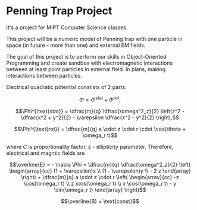 # Penning Trap Project

It's a project for MIPT Computer Science classes.  

This project will be a numeric model of Penning trap with one particle in space (in future - more than one) and external EM fields.

The goal of this project is to perform our skills in Object-Oriented Programming and create sandbox with electromagnetic interactions between at least point particles in external field. In plans, making interactions between particles.

Electrical quadratic potential constists of 2 parts:


$$\Phi = \Phi^{\text{stat}} + \Phi^{\text{rot}},$$

$$\Phi^{\text{stat}} = \dfrac{m}{q} \dfrac{\omega^2_z}{2} \left(z^2 - \dfrac{x^2 + y^2}{2} - \varepsilon \dfrac{x^2 - y^2}{2} \right),$$

$$\Phi^{\text{rot}} = \dfrac{m}{q} a \cdot z \cdot r \cdot \cos(\theta + \omega_r t)$$

where $C$ is proportionality factor, $\varepsilon$ - ellipticity parameter.
Therefore, electrical and magntic fields are

$$\overline{E} = - \nabla \Phi = \dfrac{m}{q} \dfrac{\omega^2_z}{2}
    \left( \begin{array}{cc}
        (1 + \varepsilon)x \\
        (1 - \varepsilon)y \\
        - 2 z
    \end{array} \right) + \dfrac{m}{q} a \cdot z \cdot r
    \left( \begin{array}{cc}
        -z \cos(\omega_r t) \\
        z \cos(\omega_r t) \\
        x \cos(\omega_r t) - y \sin(\omega_r t)
    \end{array} \right)$$

$$\overline{B} = \text{const}$$